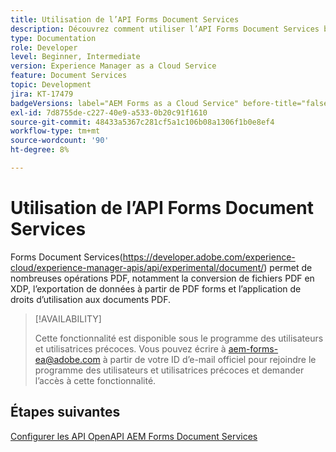 ```yaml
---
title: Utilisation de l’API Forms Document Services
description: Découvrez comment utiliser l’API Forms Document Services basée sur OpenAPI
type: Documentation
role: Developer
level: Beginner, Intermediate
version: Experience Manager as a Cloud Service
feature: Document Services
topic: Development
jira: KT-17479
badgeVersions: label="AEM Forms as a Cloud Service" before-title="false"
exl-id: 7d8755de-c227-40e9-a533-0b20c91f1610
source-git-commit: 48433a5367c281cf5a1c106b08a1306f1b0e8ef4
workflow-type: tm+mt
source-wordcount: '90'
ht-degree: 8%

---
```


# Utilisation de l’API Forms Document Services

Forms Document Services(https://developer.adobe.com/experience-cloud/experience-manager-apis/api/experimental/document/) permet de nombreuses opérations PDF, notamment la conversion de fichiers PDF en XDP, l’exportation de données à partir de PDF forms et l’application de droits d’utilisation aux documents PDF.

>[!AVAILABILITY]
>
>Cette fonctionnalité est disponible sous le programme des utilisateurs et utilisatrices précoces. Vous pouvez écrire à aem-forms-ea@adobe.com à partir de votre ID d’e-mail officiel pour rejoindre le programme des utilisateurs et utilisatrices précoces et demander l’accès à cette fonctionnalité.


## Étapes suivantes

[Configurer les API OpenAPI AEM Forms Document Services](using-open-api.md)
